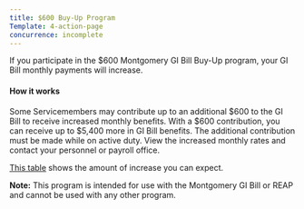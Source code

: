 ```yaml
---
title: $600 Buy-Up Program
Template: 4-action-page
concurrence: incomplete
---
```


<div class="main" role="main" markdown="0">

<!--<div class="action-bar">
  <div class="row">
    <div class="small-12 columns">

    </div>
  </div>
</div>-->

<div class="section one" markdown="0">
<div class="primary" markdown="0">
<div class="row" markdown="0">
<div class="small-12 columns">

<div markdown="1">
If you participate in the $600 Montgomery GI Bill Buy-Up program, your GI Bill monthly payments will increase.

#### How it works

Some Servicemembers may contribute up to an additional $600 to the GI Bill to receive increased monthly benefits. With a $600 contribution, you can receive up to $5,400 more in GI Bill benefits. The additional contribution must be made while on active duty. View the increased monthly rates and contact your personnel or payroll office.

[This table](http://www.benefits.va.gov/gibill/resources/benefits_resources/rates/600_buyup.asp) shows the amount of increase you can expect.

**Note:** This program is intended for use with the Montgomery GI Bill or REAP and cannot be used with any other program.
</div>
</div>

</div>
</div>


</div>
